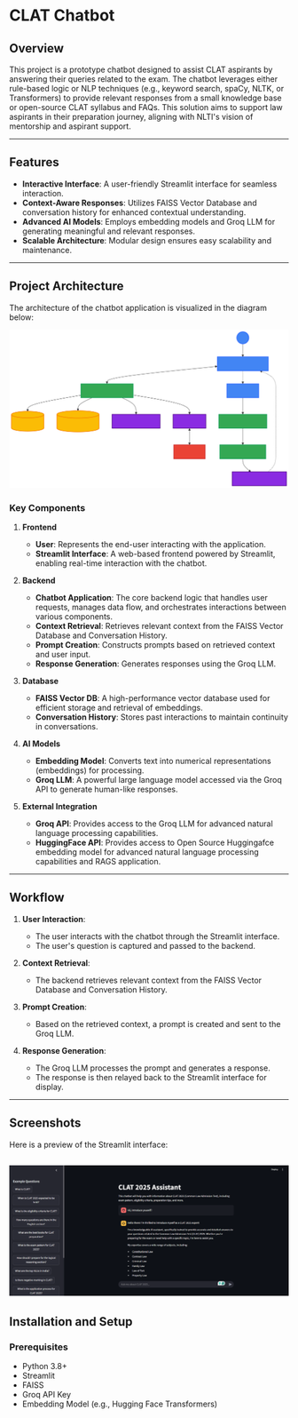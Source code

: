# CLAT Chatbot 

## Overview

This project is a prototype chatbot designed to assist CLAT aspirants by answering their queries related to the exam. The chatbot leverages either rule-based logic or NLP techniques (e.g., keyword search, spaCy, NLTK, or Transformers) to provide relevant responses from a small knowledge base or open-source CLAT syllabus and FAQs. This solution aims to support law aspirants in their preparation journey, aligning with NLTI's vision of mentorship and aspirant support.

---

## Features

- **Interactive Interface**: A user-friendly Streamlit interface for seamless interaction.
- **Context-Aware Responses**: Utilizes FAISS Vector Database and conversation history for enhanced contextual understanding.
- **Advanced AI Models**: Employs embedding models and Groq LLM for generating meaningful and relevant responses.
- **Scalable Architecture**: Modular design ensures easy scalability and maintenance.

---

## Project Architecture

The architecture of the chatbot application is visualized in the diagram below:

![Architecture Diagram](./About/architecture.svg)

### Key Components

1. **Frontend**
   - **User**: Represents the end-user interacting with the application.
   - **Streamlit Interface**: A web-based frontend powered by Streamlit, enabling real-time interaction with the chatbot.

2. **Backend**
   - **Chatbot Application**: The core backend logic that handles user requests, manages data flow, and orchestrates interactions between various components.
   - **Context Retrieval**: Retrieves relevant context from the FAISS Vector Database and Conversation History.
   - **Prompt Creation**: Constructs prompts based on retrieved context and user input.
   - **Response Generation**: Generates responses using the Groq LLM.

3. **Database**
   - **FAISS Vector DB**: A high-performance vector database used for efficient storage and retrieval of embeddings.
   - **Conversation History**: Stores past interactions to maintain continuity in conversations.

4. **AI Models**
   - **Embedding Model**: Converts text into numerical representations (embeddings) for processing.
   - **Groq LLM**: A powerful large language model accessed via the Groq API to generate human-like responses.

5. **External Integration**
   - **Groq API**: Provides access to the Groq LLM for advanced natural language processing capabilities.
   - **HuggingFace API**: Provides access to Open Source Huggingafce embedding model for advanced natural language processing capabilities and RAGS application.

---

## Workflow

1. **User Interaction**:
   - The user interacts with the chatbot through the Streamlit interface.
   - The user's question is captured and passed to the backend.

2. **Context Retrieval**:
   - The backend retrieves relevant context from the FAISS Vector Database and Conversation History.

3. **Prompt Creation**:
   - Based on the retrieved context, a prompt is created and sent to the Groq LLM.

4. **Response Generation**:
   - The Groq LLM processes the prompt and generates a response.
   - The response is then relayed back to the Streamlit interface for display.

---

## Screenshots

Here is a preview of the Streamlit interface:

![Interface Preview](./About/interface.png)
---

## Installation and Setup

### Prerequisites

- Python 3.8+
- Streamlit
- FAISS
- Groq API Key
- Embedding Model (e.g., Hugging Face Transformers)